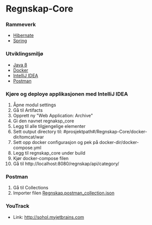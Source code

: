 # Regnskap-Core

### Rammeverk
* [Hibernate](http://hibernate.org/)
* [Spring](https://spring.io/)

### Utviklingsmiljø
* [Java 8](http://www.oracle.com/technetwork/java/javase/downloads/jdk8-downloads-2133151.html)
* [Docker](https://www.docker.com) 
* [IntelliJ IDEA](https://www.jetbrains.com/idea/)
* [Postman](https://www.getpostman.com/)

### Kjøre og deploye applikasjonen med IntelliJ IDEA
1. Åpne modul settings
2. Gå til Artifacts
3. Opprett ny "Web Application: Archive"
4. Gi den navnet regnaksp_core
5. Legg til alle tilgjengelige elementer
6. Sett output directory til: #prosjektpath#/Regnskap-Core/docker-dir/tomcat/war
7. Sett opp docker configurasjon og pek på docker-dir/docker-compose.yml
8. Legg til regnskap_core under build
9. Kjør docker-compose filen
9. Gå til http://localhost:8080/regnskap/api/category/


### Postman
1. Gå til Collections
2. Importer filen [Regnskap.postman_collection.json](/src/main/resources/config/postman/Regnskap.postman_collection.json)

### YouTrack
* Link: http://sohol.myjetbrains.com
